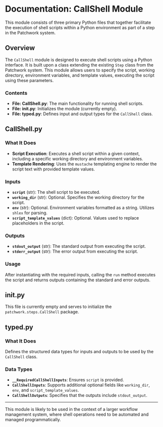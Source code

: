 # Documentation: CallShell Module

This module consists of three primary Python files that together facilitate the execution of shell scripts within a Python environment as part of a step in the Patchwork system.

## Overview

The `CallShell` module is designed to execute shell scripts using a Python interface. It is built upon a class extending the existing `Step` class from the Patchwork system. This module allows users to specify the script, working directory, environment variables, and template values, executing the script using these parameters.

### Contents

- **File: CallShell.py**: The main functionality for running shell scripts.
- **File: __init__.py**: Initializes the module (currently empty).
- **File: typed.py**: Defines input and output types for the `CallShell` class.

## CallShell.py

### What It Does

- **Script Execution**: Executes a shell script within a given context, including a specific working directory and environment variables.
- **Template Rendering**: Uses the `mustache` templating engine to render the script text with provided template values.

### Inputs

- **`script`** (str): The shell script to be executed.
- **`working_dir`** (str): Optional. Specifies the working directory for the script.
- **`env`** (str): Optional. Environment variables formatted as a string. Utilizes `shlex` for parsing.
- **`script_template_values`** (dict): Optional. Values used to replace placeholders in the script.

### Outputs

- **`stdout_output`** (str): The standard output from executing the script.
- **`stderr_output`** (str): The error output from executing the script.

### Usage

After instantiating with the required inputs, calling the `run` method executes the script and returns outputs containing the standard and error outputs.

## __init__.py

This file is currently empty and serves to initialize the `patchwork.steps.CallShell` package.

## typed.py

### What It Does

Defines the structured data types for inputs and outputs to be used by the `CallShell` class.

### Data Types

- **`__RequiredCallShellInputs`**: Ensures `script` is provided.
- **`CallShellInputs`**: Supports additional optional fields like `working_dir`, `env`, and `script_template_values`.
- **`CallShellOutputs`**: Specifies that the outputs include `stdout_output`.

---

This module is likely to be used in the context of a larger workflow management system, where shell operations need to be automated and managed programmatically.
